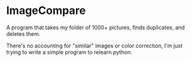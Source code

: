 # ImageCompare

A program that takes my folder of 1000+ pictures, finds duplicates, and deletes them.

There's no accounting for "similar" images or color correction, I'm just trying to write a simple program to relearn python.
